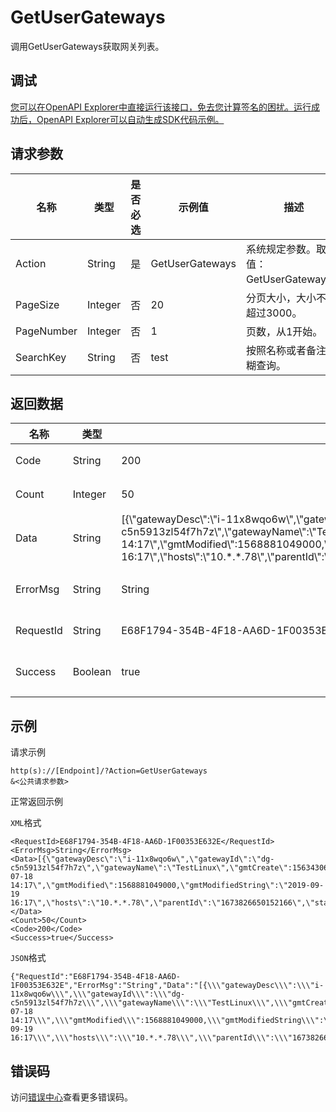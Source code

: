 # GetUserGateways

调用GetUserGateways获取网关列表。

## 调试

[您可以在OpenAPI Explorer中直接运行该接口，免去您计算签名的困扰。运行成功后，OpenAPI Explorer可以自动生成SDK代码示例。](https://api.aliyun.com/#product=dg&api=GetUserGateways&type=RPC&version=2019-03-27)

## 请求参数

|名称|类型|是否必选|示例值|描述|
|--|--|----|---|--|
|Action|String|是|GetUserGateways|系统规定参数。取值：GetUserGateways。 |
|PageSize|Integer|否|20|分页大小，大小不要超过3000。 |
|PageNumber|Integer|否|1|页数，从1开始。 |
|SearchKey|String|否|test|按照名称或者备注模糊查询。 |

## 返回数据

|名称|类型|示例值|描述|
|--|--|---|--|
|Code|String|200|响应码。 |
|Count|Integer|50|总条数。 |
|Data|String|\[\{\\"gatewayDesc\\":\\"i-11x8wqo6w\\",\\"gatewayId\\":\\"dg-c5n5913zl54f7h7z\\",\\"gatewayName\\":\\"TestLinux\\",\\"gmtCreate\\":1563430627000,\\"gmtCreateString\\":\\"2019-07-18 14:17\\",\\"gmtModified\\":1568881049000,\\"gmtModifiedString\\":\\"2019-09-19 16:17\\",\\"hosts\\":\\"10.\*.\*.78\\",\\"parentId\\":\\"1673826650152166\\",\\"status\\":\\"RUNNING\\",\\"userId\\":\\"1673826650152166\\"\}\]|网关信息。 |
|ErrorMsg|String|String|异常信息。 |
|RequestId|String|E68F1794-354B-4F18-AA6D-1F00353E632E|请求ID。 |
|Success|Boolean|true|成功标识。 |

## 示例

请求示例

```
http(s)://[Endpoint]/?Action=GetUserGateways
&<公共请求参数>
```

正常返回示例

`XML`格式

```
<RequestId>E68F1794-354B-4F18-AA6D-1F00353E632E</RequestId>
<ErrorMsg>String</ErrorMsg>
<Data>[{\"gatewayDesc\":\"i-11x8wqo6w\",\"gatewayId\":\"dg-c5n5913zl54f7h7z\",\"gatewayName\":\"TestLinux\",\"gmtCreate\":1563430627000,\"gmtCreateString\":\"2019-07-18 14:17\",\"gmtModified\":1568881049000,\"gmtModifiedString\":\"2019-09-19 16:17\",\"hosts\":\"10.*.*.78\",\"parentId\":\"1673826650152166\",\"status\":\"RUNNING\",\"userId\":\"1673826650152166\"}]</Data>
<Count>50</Count>
<Code>200</Code>
<Success>true</Success>
```

`JSON`格式

```
{"RequestId":"E68F1794-354B-4F18-AA6D-1F00353E632E","ErrorMsg":"String","Data":"[{\\\"gatewayDesc\\\":\\\"i-11x8wqo6w\\\",\\\"gatewayId\\\":\\\"dg-c5n5913zl54f7h7z\\\",\\\"gatewayName\\\":\\\"TestLinux\\\",\\\"gmtCreate\\\":1563430627000,\\\"gmtCreateString\\\":\\\"2019-07-18 14:17\\\",\\\"gmtModified\\\":1568881049000,\\\"gmtModifiedString\\\":\\\"2019-09-19 16:17\\\",\\\"hosts\\\":\\\"10.*.*.78\\\",\\\"parentId\\\":\\\"1673826650152166\\\",\\\"status\\\":\\\"RUNNING\\\",\\\"userId\\\":\\\"1673826650152166\\\"}]","Count":"50","Code":"200","Success":"true"}
```

## 错误码

访问[错误中心](https://error-center.alibabacloud.com/status/product/dg)查看更多错误码。

